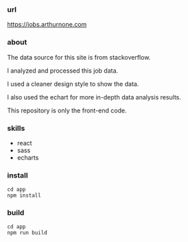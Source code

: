 ### url
https://jobs.arthurnone.com

### about
The data source for this site is from stackoverflow.

I analyzed and processed this job data.

I used a cleaner design style to show the data.

I also used the echart for more in-depth data analysis results.

This repository is only the front-end code.

### skills
- react
- sass
- echarts


### install
```
cd app
npm install
```

### build
```
cd app
npm run build
```

